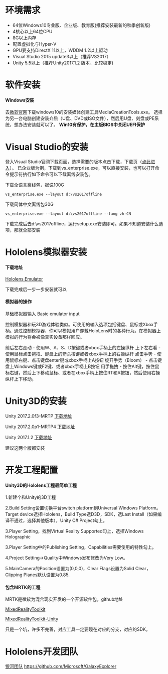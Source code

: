 # 环境需求
+ 64位Windows10专业版、企业版、教育版(推荐安装最新的秋季创新版)
+ 4核心以上64位CPU
+ 8G以上内存
+ 配置虚拟化与Hyper-V
+ GPU要支持DirectX 11以上，WDDM 1.2以上驱动
+ Visual Studio 2015 update3以上（推荐VS2017）
+ Unity 5.5以上（推荐Unity2017.1.2 版本，比较稳定)

# 软件安装
#### Windows安装
去[微软官网](https://www.microsoft.com/zh-cn/software-download/windows10)下载windows10的安装媒体创建工具MediaCreationTools.exe。
选择为另一台电脑创建安装介质（U盘、DVD或ISO文件），然后用U盘、刻盘或PE系统，想办法安装就可以了。
**Win10有保护，在主板BIOS中关闭UEFI保护**

# Visual Studio的安装

登入Visual Studio官网下载页面，选择需要的版本点击下载，下载页（[点此进入](https://www.visualstudio.com/zh-hans/downloads/)）。
已企业版为例，下载到vs_enterprise.exe，可以直接安装，也可以打开命令提示符执行如下命令可以下载离线安装包。

下载全语言离线包，据说100G
```
vs_enterprise.exe --layout d:\vs2017offline
```
下载简体中文离线包30G
```
vs_enterprise.exe --layout d:\vs2017offline --lang zh-CN
```
下载完成后去d:\vs2017offline，运行setup.exe安装即可。如果不知道安装什么选项，那就全部安装


# Hololens模拟器安装
#### 下载地址
 [Hololens Emulator](https://go.microsoft.com/fwlink/?linkid=852626)
 
 下载完成后一步一步安装就可以
#### 模拟器的操作
基础模拟器输入 Basic emulator input

控制模拟器和玩3D游戏体验类似。可使用的输入选项包括键盘、鼠标或Xbox手柄。通过控制模拟器，你可以模拟用户穿戴HoloLens时的各种行为。在模拟器上模拟的行为将会被像真实设备那样回应。

前后左右走动 - 使用W、A、S、D按键或者xbox手柄上的左操纵杆
上下左右看 - 使用鼠标点击拖拽、键盘上的箭头按键或者xbox手柄上的右操纵杆
点击手势 - 使用鼠标右键、点击键盘enter键或xbox手柄上A按钮
绽开手势（Bloom） - 点击键盘上Windows键或F2键、或者xbox手柄上B按钮
用手拖拽 - 按住Alt键，按住鼠标右键，然后上下移动鼠标、或者在xbox手柄上按住RT和A按钮，然后使用右操纵杆上下移动。

# Unity3D的安装

Unity 2017.2.0f3-MRTP
[下载地址](http://beta.unity3d.com/download/edcd66fb22ae/download.html)

Unity 2017.2.0p1-MRTP4
[下载地址](http://beta.unity3d.com/download/b1565bfe4a0c/download.html)

Unity 2017.1.2
[下载地址](https://unity3d.com/cn/get-unity/download/archive)

建议这两个版都安装

# 开发工程配置

#### Unity3D的Hololens工程最简单工程
1.新建个和Unity的3D工程

2.Build Setting设置切换平台switch platform到Universal Windows Platform。Target device选择Hololens，Build Type选D3D，SDK，选Last Install（如果编译不通过，选择其他版本），Unity C# Project勾上。

3.Player Setting，找到Virtual Reality Supported勾上，选择Windows Holographic

3.Player Setting中的Publishing Setting，Capabilities需要使用的特性勾上。

4.Project Setting->Quality中Windows发布修改为Very Low。

5.MainCamera的Position设置为(0,0,0)，Clear Flags设置为Solid Clear，Clipping Planes默认设置为0.85.

#### 包含MRTK的工程
MRTK是微软为混合现实开发的一个开源软件包，github地址

[MixedRealityToolkit](https://github.com/Microsoft/MixedRealityToolkit)

[MixedRealityToolkit-Unity](https://github.com/Microsoft/MixedRealityToolkit-Unity)

只是一个坑，许多不完善，对应工具一定要现在对应的分支，对应的SDK。

# Hololens开发团队

[银河团队](https://developer.microsoft.com/en-us/windows/mixed-reality/galaxy_explorer)
https://github.com/Microsoft/GalaxyExplorer